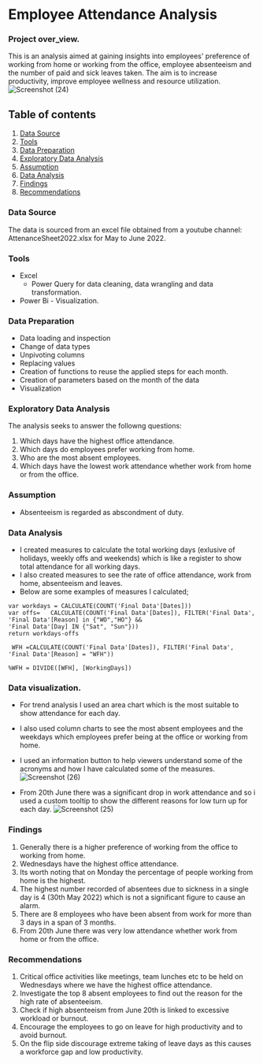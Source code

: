 # Employee Attendance Analysis
### Project over_view.
This is an analysis aimed at gaining insights into employees' preference of working from home or working from the office, employee absenteeism and the number of paid and sick leaves taken. The aim is to increase productivity, improve employee wellness and resource utilization. 
![Screenshot (24)](https://github.com/user-attachments/assets/a2d18c75-efa2-444c-98dd-5c75731dd8b5)


## Table of contents
1. [Data Source](#data-source)
2. [Tools](#tools)
3. [Data Preparation](#data-preparation)
4. [Exploratory Data Analysis](#exploratory-data-analysis)
5. [Assumption](#assumption)
6. [Data Analysis](#data-analysis)
7. [Findings](#findings)
8. [Recommendations](#recommendations)

### Data Source
The data is sourced from an excel file obtained from a youtube channel: AttenanceSheet2022.xlsx for May to June 2022.

### Tools
- Excel
   - Power Query for data cleaning, data wrangling and data transformation.
- Power Bi - Visualization.

### Data Preparation
- Data loading and inspection
- Change of data types
- Unpivoting columns
- Replacing values
- Creation of functions to reuse the applied steps for each month.
- Creation of parameters based on the month of the data
- Visualization


### Exploratory Data Analysis
The analysis seeks to answer the followng questions:
1. Which days have the highest office attendance.
2. Which days do employees prefer working from home.
3. Who are the most absent employees.
4. Which days have the lowest work attendance whether work from home or from the office.

### Assumption
- Absenteeism is regarded as abscondment of duty.

### Data Analysis
- I created measures to calculate the total working days (exlusive of holidays, weekly offs and weekends) which is like a register to show total attendance for all working days. 
- I also created measures to see the rate of office attendance, work from home, absenteeism and leaves.
- Below are some examples of measures I calculated;
  
```WorkingDays = 
var workdays = CALCULATE(COUNT('Final Data'[Dates]))
var offs=   CALCULATE(COUNT('Final Data'[Dates]), FILTER('Final Data', 'Final Data'[Reason] in {"WO","HO"} &&
'Final Data'[Day] IN {"Sat", "Sun"}))
return workdays-offs
 ```
```
 WFH =CALCULATE(COUNT('Final Data'[Dates]), FILTER('Final Data', 'Final Data'[Reason] = "WFH"))
```

`%WFH = DIVIDE([WFH], [WorkingDays])`

### Data visualization.
- For trend analysis I used an area chart which is the most suitable to show attendance for each day.
- I also used column charts to see the most absent employees and the weekdays which employees prefer being at the office or working from home.
- I used an information button to help viewers understand some of the acronyms and how I have calculated some of the measures.
  ![Screenshot (26)](https://github.com/user-attachments/assets/31a4050a-8db5-4efd-a04d-df9fb8f4b0f5)

- From 20th June there was a significant drop in work attendance and so i used a custom tooltip to show the different reasons for low turn up for each day.
![Screenshot (25)](https://github.com/user-attachments/assets/b5b58c38-ec3b-471e-8bd4-1aa28d657cb0)

### Findings
1. Generally there is a higher preference of working from the office to working from home.
2. Wednesdays have the highest office attendance.
3. Its worth noting that on Monday the percentage of people working from home is the highest.
4. The highest number recorded of absentees due to sickness in a single day is 4 (30th May 2022) which is not a significant figure to cause an alarm.
5. There are 8 employees who have been absent from work for more than 3 days in a span of 3 months.
6. From 20th June there was very low attendance whether work from home or from the office.

### Recommendations
1. Critical office activities like meetings, team lunches etc to be held on Wednesdays where we have the highest office attendance.
2. Investigate the top 8 absent employees to find out the reason for the high rate of absenteeism.
3. Check if high absenteeism from June 20th is linked to excessive workload or burnout.
4. Encourage the employees to go on leave for high productivity and to avoid burnout. 
5. On the flip side discourage extreme taking of leave days as this causes a workforce gap and low productivity.

